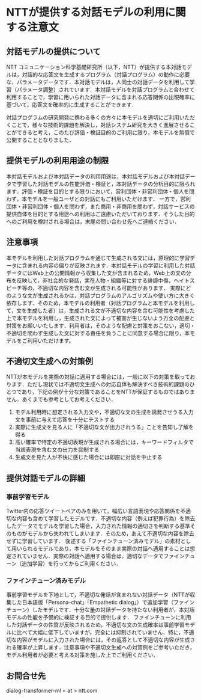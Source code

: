 # NTTが提供する対話モデルの利用に関する注意文


## 対話モデルの提供について
NTT コミュニケーション科学基礎研究所（以下，NTT）が提供する本対話モデルは，対話的な応答文を生成するプログラム（対話プログラム）の動作に必要な，パラメータデータです．本対話モデルは，人同士の対話データを利用して学習（パラメータ調整）されています．本対話モデルを対話プログラムと合わせて利用することで，学習に用いられた対話データに含まれる応答関係の出現確率に基づいて，応答文を確率的に生成することができます．

対話プログラムの研究開発に携わる多くの方々に本モデルを適切にご利用いただくことで，様々な技術的課題を解決し，対話システム研究を大きく進展させることができると考え，このたび評価・検証目的のご利用に限り，本モデルを無償で公開することとなりました．

## 提供モデルの利用用途の制限
本対話モデルおよび本対話データの利用用途は，本対話モデルおよび本対話データで学習した対話モデルの性能評価・検証と，本対話データの分析目的に限られます．評価・検証を目的とする限りにおいて，営利団体・非営利団体・個人を問わず，本モデルを一般ユーザとの対話にもご利用いただけます．
一方で，営利団体・非営利団体・個人を問わず，また商用・非商用を問わず，対話サービスの提供自体を目的とする用途への利用はご遠慮いただいております．そうした目的へのご利用を検討される場合は，末尾の問い合わせ先へご連絡ください． 

## 注意事項
本モデルを利用した対話プログラムを通じて生成される文には，原理的に学習データに含まれる内容の偏りが反映されます．本対話モデルの学習に利用した対話データにはWeb上の公開情報から収集した文が含まれるため，Web上の文の分布を反映して，非社会的な発話，実在人物・組織等に対する誹謗中傷，ヘイトスピーチ等の，不適切な内容を含む文が生成される可能性があります．
実際にどのような文が生成されるかは，対話プログラムのアルゴリズムや使い方に大きく依存します．そのため，本モデルの利用者（対話プログラムと本モデルを利用して，文を生成した者）は，生成される文が不適切な内容を含む可能性を考慮した上で本モデルを利用し，生成された文によって被害が生じないよう万全の配慮と対策をお願いいたします．利用者は，そのような配慮と対策をおこない，適切・不適切を問わず生成した文に対する責任を負うことに同意する場合に限り，本モデルをご利用いただけます。

## 不適切文生成への対策例
NTTが本モデルを実際の対話に適用する場合には，一般に以下の対策を取っております．ただし現状では不適切文生成への対応自体も解決すべき技術的課題のひとつであり，下記の例が十分な対策であることをNTTが保証するものではありません．あくまでも参考としてお考えください．
1. モデル利用時に想定される入力文や，不適切な文の生成を誘発させうる入力文を事前に与えて応答を十分にテストする
2. 実際に生成文を見る人に「不適切な文が出力されうる」ことを告知し了解を得る
3. 高い確率で特定の不適切表現が生成される場合には，キーワードフィルタで当該表現を含む文の出力を抑制する
4. 生成文を見た人が不快に感じた場合には即座に対話を中止する


## 提供対話モデルの詳細

### 事前学習モデル
Twitter内の応答ツイートペアのみを用いて，幅広い言語表現や応答関係を不適切な内容も含めて学習したモデルです．不適切な内容（例えば犯罪行為）を除去したデータでモデルを学習した場合，入力された情報の適切さを判断する基準そのものがモデルから失われてしまいます．そのため，あえて不適切な内容を除去せずに学習しています．
後述する「ファインチューン済みモデル」の素材として用いられるモデルであり，本モデルをそのまま実際の対話へ適用することは想定されていません．実際の対話へ適用する場合は，適切なデータでファインチューン（追加学習）を行ってからご利用ください．

### ファインチューン済みモデル
事前学習モデルを下地として，不適切な発話が含まれない対話データ（NTTが収集した日本語版「Persona-chat」「Empathetic dialog」）で追加学習（ファインチューン）したモデルです．十分な量の対話データを持たない利用者が，本対話モデルの性能を予備的に検証する目的で提供します．
ファインチューンに利用した対話データの性質が反映されるため，不適切な文の生成確率は事前学習モデルに比べて大幅に低下していますが，完全には抑制されていません．特に，不適切な内容がモデルに入力された場合には，その返答として不適切な内容が生成される確率が上昇します．注意事項や不適切文生成への対策例をご参考いただき，モデル利用者が必要と考える対策を施した上でご利用ください．

## お問合せ先
dialog-transformer-ml < at > ntt.com
